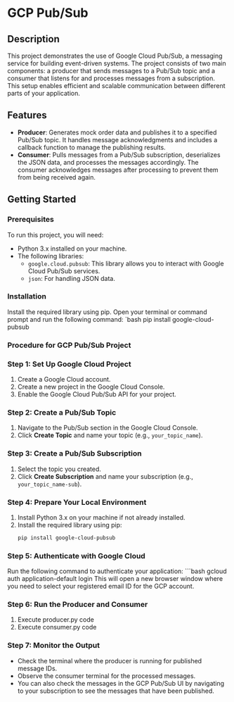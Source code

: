 # GCP Pub/Sub

## Description
This project demonstrates the use of Google Cloud Pub/Sub, a messaging service for building event-driven systems. The project consists of two main components: a producer that sends messages to a Pub/Sub topic and a consumer that listens for and processes messages from a subscription. This setup enables efficient and scalable communication between different parts of your application.

## Features
- **Producer**: Generates mock order data and publishes it to a specified Pub/Sub topic. It handles message acknowledgments and includes a callback function to manage the publishing results.
- **Consumer**: Pulls messages from a Pub/Sub subscription, deserializes the JSON data, and processes the messages accordingly. The consumer acknowledges messages after processing to prevent them from being received again.

## Getting Started

### Prerequisites
To run this project, you will need:
- Python 3.x installed on your machine.
- The following libraries:
  - `google.cloud.pubsub`: This library allows you to interact with Google Cloud Pub/Sub services.
  - `json`: For handling JSON data.

### Installation
Install the required library using pip. Open your terminal or command prompt and run the following command:
`bash pip install google-cloud-pubsub

### Procedure for GCP Pub/Sub Project

### Step 1: Set Up Google Cloud Project
1. Create a Google Cloud account.
2. Create a new project in the Google Cloud Console.
3. Enable the Google Cloud Pub/Sub API for your project.

### Step 2: Create a Pub/Sub Topic
1. Navigate to the Pub/Sub section in the Google Cloud Console.
2. Click **Create Topic** and name your topic (e.g., `your_topic_name`).

### Step 3: Create a Pub/Sub Subscription
1. Select the topic you created.
2. Click **Create Subscription** and name your subscription (e.g., `your_topic_name-sub`).

### Step 4: Prepare Your Local Environment
1. Install Python 3.x on your machine if not already installed.
2. Install the required library using pip:
   ```bash
   pip install google-cloud-pubsub

### Step 5: Authenticate with Google Cloud
Run the following command to authenticate your application:
    ```bash
    gcloud auth application-default login
This will open a new browser window where you need to select your registered email ID for the GCP account.

### Step 6: Run the Producer and Consumer
1. Execute producer.py code
2. Execute consumer.py code

### Step 7: Monitor the Output
* Check the terminal where the producer is running for published message IDs.
* Observe the consumer terminal for the processed messages.
* You can also check the messages in the GCP Pub/Sub UI by navigating to your subscription to see the messages that have been published.
